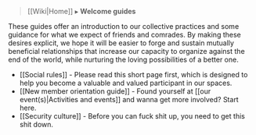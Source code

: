 > [[Wiki|Home]] ▸ **Welcome guides**

These guides offer an introduction to our collective practices and some guidance for what we expect of friends and comrades. By making these desires explicit, we hope it will be easier to forge and sustain mutually beneficial relationships that increase our capacity to organize against the end of the world, while nurturing the loving possibilities of a better one.

* [[Social rules]] - Please read this short page first, which is designed to help you become a valuable and valued participant in our spaces.
* [[New member orientation guide]] - Found yourself at [[our event(s)|Activities and events]] and wanna get more involved? Start here.
* [[Security culture]] - Before you can fuck shit up, you need to get this shit down.